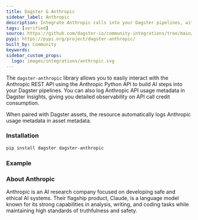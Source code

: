 ```yaml
---
title: Dagster & Anthropic
sidebar_label: Anthropic
description: Integrate Anthropic calls into your Dagster pipelines, without breaking the bank.
tags: [verified]
source: https://github.com/dagster-io/community-integrations/tree/main/libraries/dagster-anthropic
pypi: https://pypi.org/project/dagster-anthropic/
built_by: Community
keywords:
sidebar_custom_props:
  logo: images/integrations/anthropic.svg
---
```


The `dagster-anthropic` library allows you to easily interact with the Anthropic REST API using the Anthropic Python API to build AI steps into your Dagster pipelines. You can also log Anthropic API usage metadata in Dagster Insights, giving you detailed observability on API call credit consumption.

When paired with Dagster assets, the resource automatically logs Anthropic usage metadata in asset metadata.

### Installation

```bash
pip install dagster dagster-anthropic
```

### Example

<CodeExample path="docs_snippets/docs_snippets/integrations/anthropic.py" language="python" />

### About Anthropic

Anthropic is an AI research company focused on developing safe and ethical AI systems. Their flagship product, Claude, is a language model known for its strong capabilities in analysis, writing, and coding tasks while maintaining high standards of truthfulness and safety.
